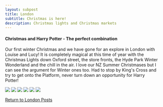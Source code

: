 ```yaml
---
layout: subpost
title: London
subtitle: Christmas is here!
description: Christmas lights and Christmas markets
---
```


<h4>Christmas and Harry Potter - The perfect combination</h4>

Our first winter Christmas and we have gone for an explore in London with Louise and Lucy!
It is completely magical at this time of year with the Christmas Lights down Oxford street, the store fronts, the Hyde Park Winter Wonderland and 
the chill in the air. I love our NZ Summer Christmases but I can see the argument for Winter ones too.
Had to stop by King's Cross and try to get onto the Platform, never turn down an opportunity for Harry Potter!

<img src="https://adventuresofthetravellingtwins.com/Photos/2013-12-21-LondonChristmas/P1030046.JPG" class="image1">
<img src="https://adventuresofthetravellingtwins.com/Photos/2013-12-21-LondonChristmas/P1030045.JPG" class="image1">
<img src="https://adventuresofthetravellingtwins.com/Photos/2013-12-21-LondonChristmas/P1030048.JPG" class="image1">
<img src="https://adventuresofthetravellingtwins.com/Photos/2013-12-21-LondonChristmas/P1030140.JPG" class="image1">
<img src="https://adventuresofthetravellingtwins.com/Photos/2013-12-21-LondonChristmas/P1030373.JPG" class="image1">
<img src="https://adventuresofthetravellingtwins.com/Photos/2013-12-21-LondonChristmas/IMG_0415.jpg" class="image1">

<a href="https://adventuresofthetravellingtwins.com/2013/09/03/London/">Return to London Posts</a>
